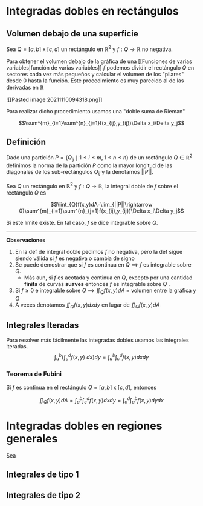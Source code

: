 # Integradas dobles en rectángulos
## Volumen debajo de una superficie
Sea $Q=[a,b]\ \mathsf x\ [c,d]$ un rectángulo en $\mathbb R^2$ y $f:Q\rightarrow \mathbb R$ no negativa.

Para obtener el volumen debajo de la gráfica de una [[Funciones de varias variables|función de varias variables]] $f$ podemos dividir el rectángulo $Q$ en sectores cada vez más pequeños y calcular el volumen de los "pilares" desde 0 hasta la función. Este procedimiento es muy parecido al de las derivadas en $\mathbb R$

![[Pasted image 20211110094318.png]]

Para realizar dicho procedimiento usamos una "doble suma de Rieman"

$$\sum^{m}_{i=1}\sum^{n}_{j=1}f(x_{ij},y_{ij})\Delta x_i\Delta y_j$$

## Definición
Dado una partición $P=\{Q_{ij} \mid 1 \leq i \leq m,1 \leq n \leq n\}$ de un rectángulo $Q\in\mathbb R^2$ definimos la norma de la partición $P$ como la mayor longitud de las diagonales de los sub-rectángulos $Q_{ij}$ y la denotamos $||P||$.

Sea $Q$ un rectángulo en $\mathbb R^2$ y $f:Q\rightarrow\mathbb R$, la integral doble de $f$ sobre el rectángulo $Q$ es

$$\iint_{Q}f(x,y)dA=\lim_{||P||\rightarrow 0}\sum^{m}_{i=1}\sum^{n}_{j=1}f(x_{ij},y_{ij})\Delta x_i\Delta y_j$$

Si este límite existe. En tal caso, $f$ se dice integrable sobre $Q$.

-----------------------------------------------------------

**Observaciones**
1. En la def de integral doble pedimos $f$ no negativa, pero la def sigue siendo válida si $f$ es negativa o cambia de signo
2. Se puede demostrar que si $f$ es continua en $Q$ ==> $f$ es integrable sobre $Q$. 
	- Más aun, si $f$ es acotada y continua en $Q$, excepto por una cantidad **finita** de curvas **suaves** entonces $f$ es integrable sobre $Q$ . 
3. Si $f\geq0$ e integrable sobre $Q$ ==> $\iint_Q f(x,y) dA$ = volumen entre la gráfica y $Q$
4. A veces denotamos $\iint_Q f(x,y) dxdy$ en lugar de $\iint_Q f(x,y) dA$

## Integrales Iteradas
Para resolver más fácilmente las integradas dobles usamos las integrales iteradas.
$$\int^{b}_{a}\bigg( \int^{d}_{c} f(x,y)\ dx \bigg) dy=\int^{b}_{a}\int^{d}_{c} f(x,y) dxdy $$

### Teorema de Fubini
Si $f$ es continua en el rectángulo $Q=[a,b]\ \mathsf x\ [c,d]$, entonces

$$\iint_Q f(x,y) dA =\int^{b}_{a}\int^{d}_{c} f(x,y) dxdy=\int^{d}_{c}\int^{b}_{a} f(x,y) dydx$$

# Integradas dobles en regiones generales
Sea

## Integrales de tipo 1

## Integrales de tipo 2